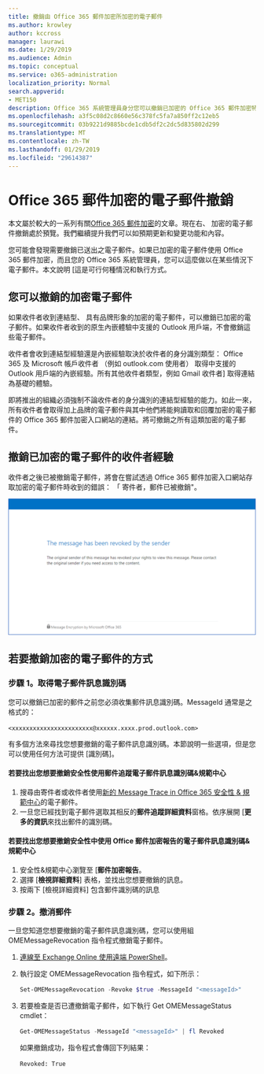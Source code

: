 ```yaml
---
title: 撤銷由 Office 365 郵件加密所加密的電子郵件
ms.author: krowley
author: kccross
manager: laurawi
ms.date: 1/29/2019
ms.audience: Admin
ms.topic: conceptual
ms.service: o365-administration
localization_priority: Normal
search.appverid:
- MET150
description: Office 365 系統管理員身分您可以撤銷已加密的 Office 365 郵件加密特定電子郵件。
ms.openlocfilehash: a3f5c08d2c8660e56c378fc5fa7a850ff2c12eb5
ms.sourcegitcommit: 03b9221d9885bcde1cdb5df2c2dc5d835802d299
ms.translationtype: MT
ms.contentlocale: zh-TW
ms.lasthandoff: 01/29/2019
ms.locfileid: "29614387"
---
```

# <a name="office-365-message-encryption-email-revocation"></a>Office 365 郵件加密的電子郵件撤銷

本文屬於較大的一系列有關[Office 365 郵件加密](ome.md)的文章。現在右、 加密的電子郵件撤銷處於預覽。我們繼續提升我們可以如預期更新和變更功能和內容。

您可能會發現需要撤銷已送出之電子郵件。如果已加密的電子郵件使用 Office 365 郵件加密，而且您的 Office 365 系統管理員，您可以這麼做以在某些情況下電子郵件。本文說明 [這是可行何種情況和執行方式。
  
## <a name="encrypted-emails-that-you-can-revoke"></a>您可以撤銷的加密電子郵件

如果收件者收到連結型、 具有品牌形象的加密的電子郵件，可以撤銷已加密的電子郵件。如果收件者收到的原生內嵌體驗中支援的 Outlook 用戶端，不會撤銷這些電子郵件。

收件者會收到連結型經驗還是內嵌經驗取決於收件者的身分識別類型： Office 365 及 Microsoft 帳戶收件者 （例如 outlook.com 使用者） 取得中支援的 Outlook 用戶端的內嵌經驗。所有其他收件者類型，例如 Gmail 收件者] 取得連結為基礎的體驗。

即將推出的組織必須強制不論收件者的身分識別的連結型經驗的能力。如此一來，所有收件者會取得加上品牌的電子郵件與其中他們將能夠讀取和回覆加密的電子郵件的 Office 365 郵件加密入口網站的連結。將可撤銷之所有這類加密的電子郵件。
  
## <a name="recipient-experience-for-revoked-encrypted-emails"></a>撤銷已加密的電子郵件的收件者經驗

收件者之後已被撤銷電子郵件，將會在嘗試透過 Office 365 郵件加密入口網站存取加密的電子郵件時收到的錯誤： 「 寄件者，郵件已被撤銷"。

![這個螢幕擷取畫面顯示撤銷加密的電子郵件。](media/revoked-encrypted-email.png)

## <a name="how-to-revoke-an-encrypted-email"></a>若要撤銷加密的電子郵件的方式

### <a name="step-1-obtain-the-message-id-of-the-email"></a>步驟 1。取得電子郵件訊息識別碼

您可以撤銷已加密的郵件之前您必須收集郵件訊息識別碼。MessageId 通常是之格式的：

`<xxxxxxxxxxxxxxxxxxxxxxx@xxxxxx.xxxx.prod.outlook.com>`  

有多個方法來尋找您想要撤銷的電子郵件訊息識別碼。本節說明一些選項，但是您可以使用任何方法可提供 [識別碼]。

#### <a name="to-identify-the-message-id-of-the-email-you-want-to-revoke-by-using-message-trace-in-the-security-amp-compliance-center"></a>若要找出您想要撤銷安全性使用郵件追蹤電子郵件訊息識別碼&amp;規範中心

1. 搜尋由寄件者或收件者使用[新的 Message Trace in Office 365 安全性 & 規範中心](https://blogs.technet.microsoft.com/exchange/2018/05/02/new-message-trace-in-office-365-security-compliance-center/)的電子郵件。
2. 一旦您已經找到電子郵件選取其相反的**郵件追蹤詳細資料**窗格。依序展開 [**更多的資訊**來找出郵件的識別碼。

#### <a name="to-identify-the-message-id-of-the-email-you-want-to-revoke-by-using-office-message-encryption-reports-in-the-security-amp-compliance-center"></a>若要找出您想要撤銷安全性中使用 Office 郵件加密報告的電子郵件訊息識別碼&amp;規範中心

1. 安全性&amp;規範中心瀏覽至 [**郵件加密報告**。
2. 選擇 [**檢視詳細資料**] 表格，並找出您想要撤銷的訊息。
3. 按兩下 [檢視詳細資料] 包含郵件識別碼的訊息

### <a name="step-2-revoke-the-mail"></a>步驟 2。撤消郵件  

一旦您知道您想要撤銷的電子郵件訊息識別碼，您可以使用組 OMEMessageRevocation 指令程式撤銷電子郵件。

1. [連線至 Exchange Online 使用遠端 PowerShell](https://docs.microsoft.com/powershell/exchange/exchange-online/connect-to-exchange-online-powershell/connect-to-exchange-online-powershell?view=exchange-ps)。

2. 執行設定 OMEMessageRevocation 指令程式，如下所示：

    ```powershell
    Set-OMEMessageRevocation -Revoke $true -MessageId "<messageId>"
    ```  

3. 若要檢查是否已遭撤銷電子郵件，如下執行 Get OMEMessageStatus cmdlet：

    ```powershell
    Get-OMEMessageStatus -MessageId "<messageId>" | fl Revoked
    ```  
    如果撤銷成功，指令程式會傳回下列結果：  

    `Revoked: True`
